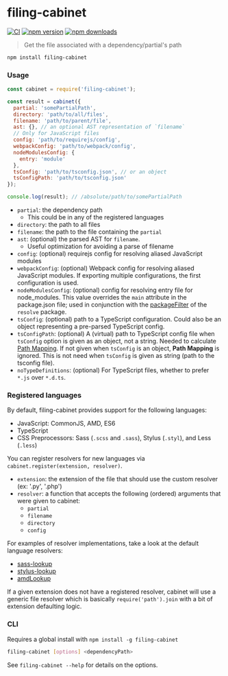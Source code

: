 # filing-cabinet

[![CI](https://img.shields.io/github/actions/workflow/status/dependents/node-filing-cabinet/ci.yml?branch=main&label=CI&logo=github)](https://github.com/dependents/node-filing-cabinet/actions/workflows/ci.yml?query=branch%3Amain)
[![npm version](https://img.shields.io/npm/v/filing-cabinet?logo=npm&logoColor=fff)](https://www.npmjs.com/package/filing-cabinet)
[![npm downloads](https://img.shields.io/npm/dm/filing-cabinet)](https://www.npmjs.com/package/filing-cabinet)

> Get the file associated with a dependency/partial's path

```sh
npm install filing-cabinet
```

### Usage

```js
const cabinet = require('filing-cabinet');

const result = cabinet({
  partial: 'somePartialPath',
  directory: 'path/to/all/files',
  filename: 'path/to/parent/file',
  ast: {}, // an optional AST representation of `filename`
  // Only for JavaScript files
  config: 'path/to/requirejs/config',
  webpackConfig: 'path/to/webpack/config',
  nodeModulesConfig: {
    entry: 'module'
  },
  tsConfig: 'path/to/tsconfig.json', // or an object
  tsConfigPath: 'path/to/tsconfig.json'
});

console.log(result); // /absolute/path/to/somePartialPath
```

* `partial`: the dependency path
  * This could be in any of the registered languages
* `directory`: the path to all files
* `filename`: the path to the file containing the `partial`
* `ast`: (optional) the parsed AST for `filename`.
  * Useful optimization for avoiding a parse of filename
* `config`: (optional) requirejs config for resolving aliased JavaScript modules
* `webpackConfig`: (optional) Webpack config for resolving aliased JavaScript modules. If exporting multiple configurations, the first configuration is used.
* `nodeModulesConfig`: (optional) config for resolving entry file for node_modules. This value overrides the `main` attribute in the package.json file; used in conjunction with the [packageFilter](https://github.com/browserify/resolve#resolveid-opts-cb) of the `resolve` package.
* `tsConfig`: (optional) path to a TypeScript configuration. Could also be an object representing a pre-parsed TypeScript config.
* `tsConfigPath`: (optional) A (virtual) path to TypeScript config file when `tsConfig` option is given as an object, not a string. Needed to calculate [Path Mapping](https://www.typescriptlang.org/docs/handbook/module-resolution.html#path-mapping). If not given when `tsConfig` is an object, **Path Mapping** is ignored. This is not need when `tsConfig` is given as string (path to the tsconfig file).
* `noTypeDefinitions`: (optional) For TypeScript files, whether to prefer `*.js` over `*.d.ts`.

### Registered languages

By default, filing-cabinet provides support for the following languages:

* JavaScript: CommonJS, AMD, ES6
* TypeScript
* CSS Preprocessors: Sass (`.scss` and `.sass`), Stylus (`.styl`), and Less (`.less`)

You can register resolvers for new languages via `cabinet.register(extension, resolver)`.

* `extension`: the extension of the file that should use the custom resolver (ex: '.py', '.php')
* `resolver`: a function that accepts the following (ordered) arguments that were given to cabinet:
  * `partial`
  * `filename`
  * `directory`
  * `config`

For examples of resolver implementations, take a look at the default language resolvers:

* [sass-lookup](https://github.com/dependents/node-sass-lookup)
* [stylus-lookup](https://github.com/dependents/node-stylus-lookup)
* [amdLookup](https://github.com/dependents/node-module-lookup-amd)

If a given extension does not have a registered resolver, cabinet will use
a generic file resolver which is basically `require('path').join` with a bit of extension defaulting logic.

### CLI

Requires a global install with `npm install -g filing-cabinet`

```sh
filing-cabinet [options] <dependencyPath>
```

See `filing-cabinet --help` for details on the options.
